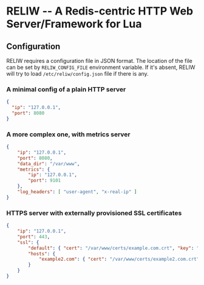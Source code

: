 # RELIW -- A Redis-centric HTTP Web Server/Framework for Lua

## Configuration

RELIW requires a configuration file in JSON format. The location of
the file can be set by `RELIW_CONFIG_FILE` environment variable. If it's absent,
RELIW will try to load `/etc/reliw/config.json` file if there is any.

### A minimal config of a plain HTTP server

```json
{
  "ip": "127.0.0.1",
  "port": 8080
}
```

### A more complex one, with metrics server

```json
{
    "ip": "127.0.0.1",
    "port": 8080,
    "data_dir": "/var/www",
    "metrics": {
        "ip": "127.0.0.1",
        "port": 9101
    },
    "log_headers": [ "user-agent", "x-real-ip" ]
}
```

### HTTPS server with externally provisioned SSL certificates

```json
{
    "ip": "127.0.0.1",
    "port": 443,
    "ssl": {
        "default": { "cert": "/var/www/certs/example.com.crt", "key": "/var/www/certs/example.com.key" },
        "hosts": {
            "example2.com": { "cert": "/var/www/certs/example2.com.crt", "key": "/var/www/certs/example2.com.key" }
        }
    }
}
```
